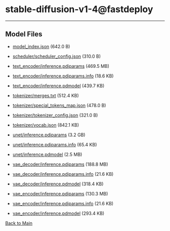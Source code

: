 
# stable-diffusion-v1-4@fastdeploy
---



## Model Files

- [model_index.json](https://paddlenlp.bj.bcebos.com/models/community/CompVis/stable-diffusion-v1-4@fastdeploy/model_index.json) (642.0 B)

- [scheduler/scheduler_config.json](https://paddlenlp.bj.bcebos.com/models/community/CompVis/stable-diffusion-v1-4@fastdeploy/scheduler/scheduler_config.json) (310.0 B)

- [text_encoder/inference.pdiparams](https://paddlenlp.bj.bcebos.com/models/community/CompVis/stable-diffusion-v1-4@fastdeploy/text_encoder/inference.pdiparams) (469.5 MB)

- [text_encoder/inference.pdiparams.info](https://paddlenlp.bj.bcebos.com/models/community/CompVis/stable-diffusion-v1-4@fastdeploy/text_encoder/inference.pdiparams.info) (18.6 KB)

- [text_encoder/inference.pdmodel](https://paddlenlp.bj.bcebos.com/models/community/CompVis/stable-diffusion-v1-4@fastdeploy/text_encoder/inference.pdmodel) (439.7 KB)

- [tokenizer/merges.txt](https://paddlenlp.bj.bcebos.com/models/community/CompVis/stable-diffusion-v1-4@fastdeploy/tokenizer/merges.txt) (512.4 KB)

- [tokenizer/special_tokens_map.json](https://paddlenlp.bj.bcebos.com/models/community/CompVis/stable-diffusion-v1-4@fastdeploy/tokenizer/special_tokens_map.json) (478.0 B)

- [tokenizer/tokenizer_config.json](https://paddlenlp.bj.bcebos.com/models/community/CompVis/stable-diffusion-v1-4@fastdeploy/tokenizer/tokenizer_config.json) (321.0 B)

- [tokenizer/vocab.json](https://paddlenlp.bj.bcebos.com/models/community/CompVis/stable-diffusion-v1-4@fastdeploy/tokenizer/vocab.json) (842.1 KB)

- [unet/inference.pdiparams](https://paddlenlp.bj.bcebos.com/models/community/CompVis/stable-diffusion-v1-4@fastdeploy/unet/inference.pdiparams) (3.2 GB)

- [unet/inference.pdiparams.info](https://paddlenlp.bj.bcebos.com/models/community/CompVis/stable-diffusion-v1-4@fastdeploy/unet/inference.pdiparams.info) (65.4 KB)

- [unet/inference.pdmodel](https://paddlenlp.bj.bcebos.com/models/community/CompVis/stable-diffusion-v1-4@fastdeploy/unet/inference.pdmodel) (2.5 MB)

- [vae_decoder/inference.pdiparams](https://paddlenlp.bj.bcebos.com/models/community/CompVis/stable-diffusion-v1-4@fastdeploy/vae_decoder/inference.pdiparams) (188.8 MB)

- [vae_decoder/inference.pdiparams.info](https://paddlenlp.bj.bcebos.com/models/community/CompVis/stable-diffusion-v1-4@fastdeploy/vae_decoder/inference.pdiparams.info) (21.6 KB)

- [vae_decoder/inference.pdmodel](https://paddlenlp.bj.bcebos.com/models/community/CompVis/stable-diffusion-v1-4@fastdeploy/vae_decoder/inference.pdmodel) (318.4 KB)

- [vae_encoder/inference.pdiparams](https://paddlenlp.bj.bcebos.com/models/community/CompVis/stable-diffusion-v1-4@fastdeploy/vae_encoder/inference.pdiparams) (130.3 MB)

- [vae_encoder/inference.pdiparams.info](https://paddlenlp.bj.bcebos.com/models/community/CompVis/stable-diffusion-v1-4@fastdeploy/vae_encoder/inference.pdiparams.info) (21.6 KB)

- [vae_encoder/inference.pdmodel](https://paddlenlp.bj.bcebos.com/models/community/CompVis/stable-diffusion-v1-4@fastdeploy/vae_encoder/inference.pdmodel) (293.4 KB)


[Back to Main](../../)